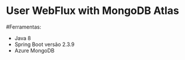 # User WebFlux with MongoDB Atlas

#Ferramentas:
- Java 8
- Spring Boot versão 2.3.9
- Azure MongoDB
